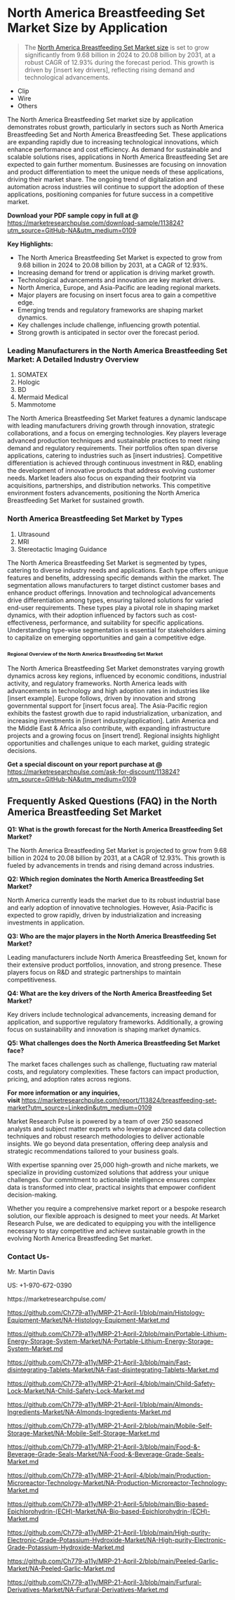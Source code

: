 <h1>North America Breastfeeding Set Market&nbsp;Size by Application</h1><blockquote><p>The <a href="https://marketresearchpulse.com/download-sample/113824?utm_source=GitHub-NA&amp;utm_medium=0109">North America Breastfeeding Set Market size</a> is set to grow significantly from 9.68 billion in 2024 to 20.08 billion by 2031, at a robust CAGR of 12.93% during the forecast period. This growth is driven by [insert key drivers], reflecting rising demand and technological advancements.</p></blockquote><ul><li>Clip<li> Wire<li> Others</li></ul><p>The North America Breastfeeding Set market size by application demonstrates robust growth, particularly in sectors such as North America Breastfeeding Set and North America Breastfeeding Set. These applications are expanding rapidly due to increasing technological innovations, which enhance performance and cost efficiency. As demand for sustainable and scalable solutions rises, applications in North America Breastfeeding Set are expected to gain further momentum. Businesses are focusing on innovation and product differentiation to meet the unique needs of these applications, driving their market share. The ongoing trend of digitalization and automation across industries will continue to support the adoption of these applications, positioning companies for future success in a competitive market.</p><p><strong>Download your PDF sample copy in full at @ </strong><a href="https://marketresearchpulse.com/download-sample/113824?utm_source=GitHub-NA&amp;utm_medium=0109">https://marketresearchpulse.com/download-sample/113824?utm_source=GitHub-NA&amp;utm_medium=0109</a></p><p><strong>Key Highlights: </strong></p><ul><li>The North America Breastfeeding Set Market is expected to grow from 9.68 billion in 2024 to 20.08 billion by 2031, at a CAGR of 12.93%.</li><li>Increasing demand for trend or application is driving market growth.</li><li>Technological advancements and innovation are key market drivers.</li><li>North America, Europe, and Asia-Pacific are leading regional markets.</li><li>Major players are focusing on insert focus area to gain a competitive edge.</li><li>Emerging trends and regulatory frameworks are shaping market dynamics.</li><li>Key challenges include challenge, influencing growth potential.</li><li>Strong growth is anticipated in sector over the forecast period.</li></ul><h3>Leading Manufacturers in the North America Breastfeeding Set Market: A Detailed Industry Overview</h3><ol><li>SOMATEX</li><li>Hologic</li><li>BD</li><li>Mermaid Medical</li><li>Mammotome</li></ol><div class="flex max-w-full flex-col flex-grow"><div class="min-h-8 text-message flex w-full flex-col items-end gap-2 whitespace-normal break-words [.text-message+&amp;]:mt-5" dir="auto" data-message-author-role="assistant" data-message-id="fd8432e4-4910-450d-b182-61b7bfb0a01f" data-message-model-slug="gpt-4o"><div class="flex w-full flex-col gap-1 empty:hidden first:pt-[3px]"><div class="markdown prose w-full break-words dark:prose-invert light"><p>The North America Breastfeeding Set Market features a dynamic landscape with leading manufacturers driving growth through innovation, strategic collaborations, and a focus on emerging technologies. Key players leverage advanced production techniques and sustainable practices to meet rising demand and regulatory requirements. Their portfolios often span diverse applications, catering to industries such as [insert industries]. Competitive differentiation is achieved through continuous investment in R&amp;D, enabling the development of innovative products that address evolving customer needs. Market leaders also focus on expanding their footprint via acquisitions, partnerships, and distribution networks. This competitive environment fosters advancements, positioning the North America Breastfeeding Set Market for sustained growth.</p></div></div></div></div><h3>North America Breastfeeding Set Market by Types</h3><ol><li>Ultrasound<li> MRI<li> Stereotactic Imaging Guidance</li></ol><div class="flex max-w-full flex-col flex-grow"><div class="min-h-8 text-message flex w-full flex-col items-end gap-2 whitespace-normal break-words [.text-message+&amp;]:mt-5" dir="auto" data-message-author-role="assistant" data-message-id="084470be-0bb7-4664-bddf-5156b4f41249" data-message-model-slug="gpt-4o-mini"><div class="flex w-full flex-col gap-1 empty:hidden first:pt-[3px]"><div class="markdown prose w-full break-words dark:prose-invert light"><p>The North America Breastfeeding Set Market is segmented by types, catering to diverse industry needs and applications. Each type offers unique features and benefits, addressing specific demands within the market. The segmentation allows manufacturers to target distinct customer bases and enhance product offerings. Innovation and technological advancements drive differentiation among types, ensuring tailored solutions for varied end-user requirements. These types play a pivotal role in shaping market dynamics, with their adoption influenced by factors such as cost-effectiveness, performance, and suitability for specific applications. Understanding type-wise segmentation is essential for stakeholders aiming to capitalize on emerging opportunities and gain a competitive edge.</p></div></div></div></div><h3><span style="font-size: 11px;">Regional Overview of the North America Breastfeeding Set Market</span></h3><div class="flex max-w-full flex-col flex-grow"><div class="min-h-8 text-message flex w-full flex-col items-end gap-2 whitespace-normal break-words [.text-message+&amp;]:mt-5" dir="auto" data-message-author-role="assistant" data-message-id="e9038762-ce64-4e30-91c9-9bd413514231" data-message-model-slug="gpt-4o-mini"><div class="flex w-full flex-col gap-1 empty:hidden first:pt-[3px]"><div class="markdown prose w-full break-words dark:prose-invert light"><p>The North America Breastfeeding Set Market demonstrates varying growth dynamics across key regions, influenced by economic conditions, industrial activity, and regulatory frameworks. North America leads with advancements in technology and high adoption rates in industries like [insert example]. Europe follows, driven by innovation and strong governmental support for [insert focus area]. The Asia-Pacific region exhibits the fastest growth due to rapid industrialization, urbanization, and increasing investments in [insert industry/application]. Latin America and the Middle East &amp; Africa also contribute, with expanding infrastructure projects and a growing focus on [insert trend]. Regional insights highlight opportunities and challenges unique to each market, guiding strategic decisions.</p></div></div></div></div><p><strong>Get a special discount on your report purchase at @ </strong><a href="https://marketresearchpulse.com/ask-for-discount/113824?utm_source=GitHub-NA&amp;utm_medium=0109">https://marketresearchpulse.com/ask-for-discount/113824?utm_source=GitHub-NA&amp;utm_medium=0109</a></p><h2>Frequently Asked Questions (FAQ) in the North America Breastfeeding Set Market</h2><p><strong>Q1: What is the growth forecast for the North America Breastfeeding Set Market?</strong></p><p>The North America Breastfeeding Set Market is projected to grow from 9.68 billion in 2024 to 20.08 billion by 2031, at a CAGR of 12.93%. This growth is fueled by advancements in trends and rising demand across industries.</p><p><strong>Q2: Which region dominates the North America Breastfeeding Set Market?</strong></p><p>North America currently leads the market due to its robust industrial base and early adoption of innovative technologies. However, Asia-Pacific is expected to grow rapidly, driven by industrialization and increasing investments in application.</p><p><strong>Q3: Who are the major players in the North America Breastfeeding Set Market?</strong></p><p>Leading manufacturers include North America Breastfeeding Set, known for their extensive product portfolios, innovation, and strong presence. These players focus on R&amp;D and strategic partnerships to maintain competitiveness.</p><p><strong>Q4: What are the key drivers of the North America Breastfeeding Set Market?</strong></p><p>Key drivers include technological advancements, increasing demand for application, and supportive regulatory frameworks. Additionally, a growing focus on sustainability and innovation is shaping market dynamics.</p><p><strong>Q5: What challenges does the North America Breastfeeding Set Market face?</strong></p><p>The market faces challenges such as challenge, fluctuating raw material costs, and regulatory complexities. These factors can impact production, pricing, and adoption rates across regions.</p><p><strong>For more information or any inquiries, visit&nbsp;</strong><a href="https://marketresearchpulse.com/report/113824/breastfeeding-set-market?utm_source=Linkedin&utm_medium=0109">https://marketresearchpulse.com/report/113824/breastfeeding-set-market?utm_source=Linkedin&utm_medium=0109</a></p><p>Market Research Pulse is powered by a team of over 250 seasoned analysts and subject matter experts who leverage advanced data collection techniques and robust research methodologies to deliver actionable insights. We go beyond data presentation, offering deep analysis and strategic recommendations tailored to your business goals.</p><p>With expertise spanning over 25,000 high-growth and niche markets, we specialize in providing customized solutions that address your unique challenges. Our commitment to actionable intelligence ensures complex data is transformed into clear, practical insights that empower confident decision-making.</p><p>Whether you require a comprehensive market report or a bespoke research solution, our flexible approach is designed to meet your needs. At Market Research Pulse, we are dedicated to equipping you with the intelligence necessary to stay competitive and achieve sustainable growth in the evolving North America Breastfeeding Set market.</p><h3><strong>Contact Us-</strong></h3><p>Mr. Martin Davis</p><p>US: +1-970-672-0390</p><p>https://marketresearchpulse.com/</p><p><a href="https://github.com/Ch779-a11y/MRP-21-April-1/blob/main/Histology-Equipment-Market/NA-Histology-Equipment-Market.md">https://github.com/Ch779-a11y/MRP-21-April-1/blob/main/Histology-Equipment-Market/NA-Histology-Equipment-Market.md</a></p><p><a href="https://github.com/Ch779-a11y/MRP-21-April-2/blob/main/Portable-Lithium-Energy-Storage-System-Market/NA-Portable-Lithium-Energy-Storage-System-Market.md">https://github.com/Ch779-a11y/MRP-21-April-2/blob/main/Portable-Lithium-Energy-Storage-System-Market/NA-Portable-Lithium-Energy-Storage-System-Market.md</a></p><p><a href="https://github.com/Ch779-a11y/MRP-21-April-3/blob/main/Fast-disintegrating-Tablets-Market/NA-Fast-disintegrating-Tablets-Market.md">https://github.com/Ch779-a11y/MRP-21-April-3/blob/main/Fast-disintegrating-Tablets-Market/NA-Fast-disintegrating-Tablets-Market.md</a></p><p><a href="https://github.com/Ch779-a11y/MRP-21-April-4/blob/main/Child-Safety-Lock-Market/NA-Child-Safety-Lock-Market.md">https://github.com/Ch779-a11y/MRP-21-April-4/blob/main/Child-Safety-Lock-Market/NA-Child-Safety-Lock-Market.md</a></p><p><a href="https://github.com/Ch779-a11y/MRP-21-April-1/blob/main/Almonds-Ingredients-Market/NA-Almonds-Ingredients-Market.md">https://github.com/Ch779-a11y/MRP-21-April-1/blob/main/Almonds-Ingredients-Market/NA-Almonds-Ingredients-Market.md</a></p><p><a href="https://github.com/Ch779-a11y/MRP-21-April-2/blob/main/Mobile-Self-Storage-Market/NA-Mobile-Self-Storage-Market.md">https://github.com/Ch779-a11y/MRP-21-April-2/blob/main/Mobile-Self-Storage-Market/NA-Mobile-Self-Storage-Market.md</a></p><p><a href="https://github.com/Ch779-a11y/MRP-21-April-3/blob/main/Food-&-Beverage-Grade-Seals-Market/NA-Food-&-Beverage-Grade-Seals-Market.md">https://github.com/Ch779-a11y/MRP-21-April-3/blob/main/Food-&-Beverage-Grade-Seals-Market/NA-Food-&-Beverage-Grade-Seals-Market.md</a></p><p><a href="https://github.com/Ch779-a11y/MRP-21-April-4/blob/main/Production-Microreactor-Technology-Market/NA-Production-Microreactor-Technology-Market.md">https://github.com/Ch779-a11y/MRP-21-April-4/blob/main/Production-Microreactor-Technology-Market/NA-Production-Microreactor-Technology-Market.md</a></p><p><a href="https://github.com/Ch779-a11y/MRP-21-April-5/blob/main/Bio-based-Epichlorohydrin-(ECH)-Market/NA-Bio-based-Epichlorohydrin-(ECH)-Market.md">https://github.com/Ch779-a11y/MRP-21-April-5/blob/main/Bio-based-Epichlorohydrin-(ECH)-Market/NA-Bio-based-Epichlorohydrin-(ECH)-Market.md</a></p><p><a href="https://github.com/Ch779-a11y/MRP-21-April-1/blob/main/High-purity-Electronic-Grade-Potassium-Hydroxide-Market/NA-High-purity-Electronic-Grade-Potassium-Hydroxide-Market.md">https://github.com/Ch779-a11y/MRP-21-April-1/blob/main/High-purity-Electronic-Grade-Potassium-Hydroxide-Market/NA-High-purity-Electronic-Grade-Potassium-Hydroxide-Market.md</a></p><p><a href="https://github.com/Ch779-a11y/MRP-21-April-2/blob/main/Peeled-Garlic-Market/NA-Peeled-Garlic-Market.md">https://github.com/Ch779-a11y/MRP-21-April-2/blob/main/Peeled-Garlic-Market/NA-Peeled-Garlic-Market.md</a></p><p><a href="https://github.com/Ch779-a11y/MRP-21-April-3/blob/main/Furfural-Derivatives-Market/NA-Furfural-Derivatives-Market.md">https://github.com/Ch779-a11y/MRP-21-April-3/blob/main/Furfural-Derivatives-Market/NA-Furfural-Derivatives-Market.md</a></p>
